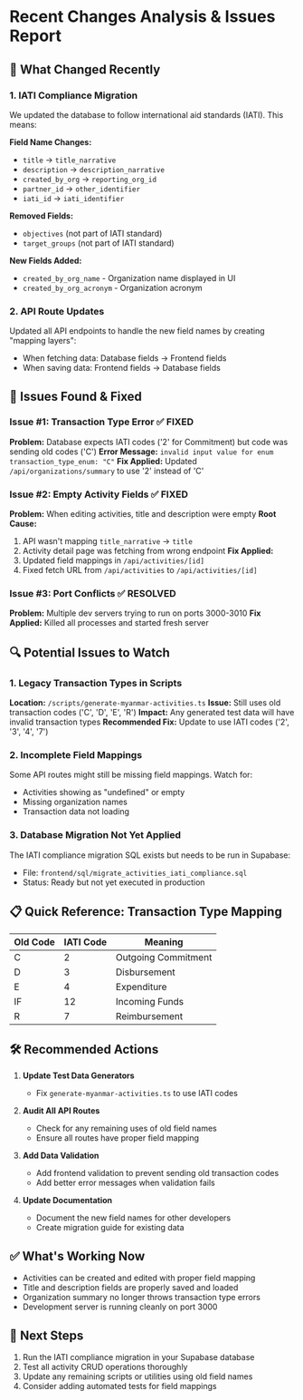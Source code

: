 # Recent Changes Analysis & Issues Report

## 🔄 What Changed Recently

### 1. **IATI Compliance Migration**
We updated the database to follow international aid standards (IATI). This means:

**Field Name Changes:**
- `title` → `title_narrative` 
- `description` → `description_narrative`
- `created_by_org` → `reporting_org_id`
- `partner_id` → `other_identifier`
- `iati_id` → `iati_identifier`

**Removed Fields:**
- `objectives` (not part of IATI standard)
- `target_groups` (not part of IATI standard)

**New Fields Added:**
- `created_by_org_name` - Organization name displayed in UI
- `created_by_org_acronym` - Organization acronym

### 2. **API Route Updates**
Updated all API endpoints to handle the new field names by creating "mapping layers":
- When fetching data: Database fields → Frontend fields
- When saving data: Frontend fields → Database fields

## 🐛 Issues Found & Fixed

### Issue #1: Transaction Type Error ✅ FIXED
**Problem:** Database expects IATI codes ('2' for Commitment) but code was sending old codes ('C')
**Error Message:** `invalid input value for enum transaction_type_enum: "C"`
**Fix Applied:** Updated `/api/organizations/summary` to use '2' instead of 'C'

### Issue #2: Empty Activity Fields ✅ FIXED  
**Problem:** When editing activities, title and description were empty
**Root Cause:** 
1. API wasn't mapping `title_narrative` → `title`
2. Activity detail page was fetching from wrong endpoint
**Fix Applied:** 
1. Updated field mappings in `/api/activities/[id]`
2. Fixed fetch URL from `/api/activities` to `/api/activities/[id]`

### Issue #3: Port Conflicts ✅ RESOLVED
**Problem:** Multiple dev servers trying to run on ports 3000-3010
**Fix Applied:** Killed all processes and started fresh server

## 🔍 Potential Issues to Watch

### 1. **Legacy Transaction Types in Scripts**
**Location:** `/scripts/generate-myanmar-activities.ts`
**Issue:** Still uses old transaction codes ('C', 'D', 'E', 'R')
**Impact:** Any generated test data will have invalid transaction types
**Recommended Fix:** Update to use IATI codes ('2', '3', '4', '7')

### 2. **Incomplete Field Mappings**
Some API routes might still be missing field mappings. Watch for:
- Activities showing as "undefined" or empty
- Missing organization names
- Transaction data not loading

### 3. **Database Migration Not Yet Applied**
The IATI compliance migration SQL exists but needs to be run in Supabase:
- File: `frontend/sql/migrate_activities_iati_compliance.sql`
- Status: Ready but not yet executed in production

## 📋 Quick Reference: Transaction Type Mapping

| Old Code | IATI Code | Meaning |
|----------|-----------|---------|
| C | 2 | Outgoing Commitment |
| D | 3 | Disbursement |
| E | 4 | Expenditure |
| IF | 12 | Incoming Funds |
| R | 7 | Reimbursement |

## 🛠️ Recommended Actions

1. **Update Test Data Generators**
   - Fix `generate-myanmar-activities.ts` to use IATI codes
   
2. **Audit All API Routes**
   - Check for any remaining uses of old field names
   - Ensure all routes have proper field mapping

3. **Add Data Validation**
   - Add frontend validation to prevent sending old transaction codes
   - Add better error messages when validation fails

4. **Update Documentation**
   - Document the new field names for other developers
   - Create migration guide for existing data

## ✅ What's Working Now

- Activities can be created and edited with proper field mapping
- Title and description fields are properly saved and loaded
- Organization summary no longer throws transaction type errors
- Development server is running cleanly on port 3000

## 🔮 Next Steps

1. Run the IATI compliance migration in your Supabase database
2. Test all activity CRUD operations thoroughly
3. Update any remaining scripts or utilities using old field names
4. Consider adding automated tests for field mappings 